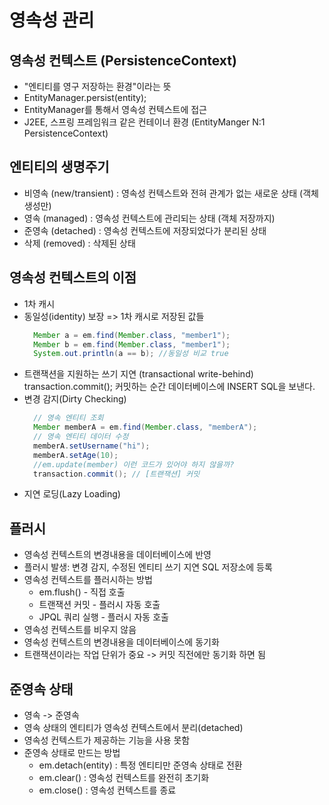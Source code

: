 # 영속성 관리

## 영속성 컨텍스트 (PersistenceContext)
- "엔티티를 영구 저장하는 환경"이라는 뜻
- EntityManager.persist(entity);
- EntityManager를 통해서 영속성 컨텍스트에 접근
- J2EE, 스프링 프레임워크 같은 컨테이너 환경 (EntityManger N:1 PersistenceContext)


## 엔티티의 생명주기
- 비영속 (new/transient) : 영속성 컨텍스트와 전혀 관계가 없는 새로운 상태 (객체 생성만)
- 영속 (managed) : 영속성 컨텍스트에 관리되는 상태 (객체 저장까지)
- 준영속 (detached) : 영속성 컨텍스트에 저장되었다가 분리된 상태
- 삭제 (removed) : 삭제된 상태

## 영속성 컨텍스트의 이점
- 1차 캐시
- 동일성(identity) 보장 => 1차 캐시로 저장된 값들
  ```java
	Member a = em.find(Member.class, "member1");
	Member b = em.find(Member.class, "member1");
	System.out.println(a == b); //동일성 비교 true
  ```
- 트랜잭션을 지원하는 쓰기 지연 (transactional write-behind)
	transaction.commit();
	커밋하는 순간 데이터베이스에 INSERT SQL을 보낸다.
- 변경 감지(Dirty Checking)
  ```java
	// 영속 엔티티 조회
	Member memberA = em.find(Member.class, "memberA");
	// 영속 엔티티 데이터 수정
	memberA.setUsername("hi");
	memberA.setAge(10);
	//em.update(member) 이런 코드가 있어야 하지 않을까?
	transaction.commit(); // [트랜잭션] 커밋
  ```
- 지연 로딩(Lazy Loading)


## 플러시
- 영속성 컨텍스트의 변경내용을 데이터베이스에 반영
- 플러시 발생: 변경 감지, 수정된 엔티티 쓰기 지연 SQL 저장소에 등록
- 영속성 컨텍스트를 플러시하는 방법
	- em.flush() - 직접 호출
	- 트랜잭션 커밋 - 플러시 자동 호출
	- JPQL 쿼리 실행 - 플러시 자동 호출
- 영속성 컨텍스트를 비우지 않음
- 영속성 컨텍스트의 변경내용을 데이터베이스에 동기화
- 트랜잭션이라는 작업 단위가 중요 -> 커밋 직전에만 동기화 하면 됨

## 준영속 상태
- 영속 -> 준영속
- 영속 상태의 엔티티가 영속성 컨텍스트에서 분리(detached)
- 영속성 컨텍스트가 제공하는 기능을 사용 못함
- 준영속 상태로 만드는 방법
	- em.detach(entity) : 특정 엔티티만 준영속 상태로 전환
	- em.clear() : 영속성 컨텍스트를 완전히 초기화
	- em.close() : 영속성 컨텍스트를 종료
